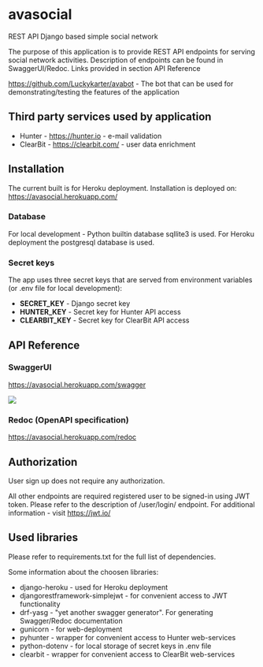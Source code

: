 # avasocial
REST API Django based simple social network

The purpose of this application is to provide REST API endpoints for serving social network activities.
Description of endpoints can be found in SwaggerUI/Redoc. Links provided in section API Reference

https://github.com/Luckykarter/avabot - The bot that can be used for demonstrating/testing the features of the application

## Third party services used by application
- Hunter - https://hunter.io - e-mail validation
- ClearBit - https://clearbit.com/ - user data enrichment

## Installation
The current built is for Heroku deployment. 
Installation is deployed on: https://avasocial.herokuapp.com/

### Database
For local development - Python builtin database sqllite3 is used.
For Heroku deployment the postgresql database is used.

### Secret keys
The app uses three secret keys that are served from environment variables (or .env file for local development):
- **SECRET_KEY** - Django secret key
- **HUNTER_KEY** - Secret key for Hunter API access
- **CLEARBIT_KEY** - Secret key for ClearBit API access

## API Reference

### SwaggerUI
https://avasocial.herokuapp.com/swagger

<a href="https://avasocial.herokuapp.com/swagger" target="_blank">
<img src="http://validator.swagger.io/validator?url=https://avasocial.herokuapp.com/swagger.yaml" >
</a>

### Redoc (OpenAPI specification)
https://avasocial.herokuapp.com/redoc


## Authorization
User sign up does not require any authorization.

All other endpoints are required registered user to be signed-in using JWT token.
Please refer to the description of /user/login/ endpoint. For additional information - visit https://jwt.io/

## Used libraries
Please refer to requirements.txt for the full list of dependencies. 

Some information about the choosen libraries:
- django-heroku - used for Heroku deployment
- djangorestframework-simplejwt - for convenient access to JWT functionality
- drf-yasg - "yet another swagger generator". For generating Swagger/Redoc documentation
- gunicorn - for web-deployment
- pyhunter - wrapper for convenient access to Hunter web-services
- python-dotenv - for local storage of secret keys in .env file
- clearbit - wrapper for convenient access to ClearBit web-services


